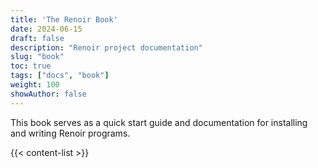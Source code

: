 ```yaml
---
title: 'The Renoir Book'
date: 2024-06-15
draft: false
description: "Renoir project documentation"
slug: "book"
toc: true
tags: ["docs", "book"]
weight: 100
showAuthor: false
---
```


This book serves as a quick start guide and documentation for installing and writing Renoir programs.

{{< content-list >}}

<!-- 
- Installing and creating a Renoir project]
- Quick start
    - From Iterators to Streams
    - Going parallel
- Operator showcase
    - Sequential transformations
    - Group by and partitioning
    - Reductions and folds
    - Windows
    - Event timestamps
    - Multi-stream operators
    - Iterative operatios
- Deploying on multiple hosts
    - Clap and renoir.toml
    - Programmatic config
    - Custom direct deployment
- Input, Output and Integration
    - Sources and Sinks
    - Connecting to new interfaces
    - Connecting to external systems
- Performance
    - Execution model
    - Partitioning and locality
    - Blocking operators
    - Batch size
    - Optimization guidelines
- Advanced patterns
    - Safe shared state
    - Request-Response
    - Multi-Pass logic
- Future and feedback -->